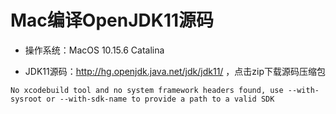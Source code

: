 # Mac编译OpenJDK11源码

-   操作系统：MacOS 10.15.6 Catalina 

-   JDK11源码：http://hg.openjdk.java.net/jdk/jdk11/ ，点击zip下载源码压缩包

    

```
No xcodebuild tool and no system framework headers found, use --with-sysroot or --with-sdk-name to provide a path to a valid SDK
```


